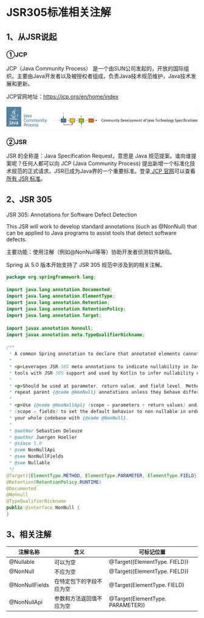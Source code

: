 # JSR305标准相关注解

## 1、从JSR说起

### ①JCP

JCP（Java Community Process） 是一个由SUN公司发起的，开放的国际组织。主要由Java开发者以及被授权者组成，负责Java技术规范维护，Java技术发展和更新。

JCP官网地址：https://jcp.org/en/home/index

![./images](./images/logo2.gif)

### ②JSR

JSR 的全称是：Java Specification Request，意思是 Java 规范提案。谁向谁提案呢？任何人都可以向 JCP (Java Community Process) 提出新增一个标准化技术规范的正式请求。JSR已成为Java界的一个重要标准。登录[ JCP 官网](https://jcp.org/en/home/index)可以查看[所有 JSR 标准](https://jcp.org/en/jsr/all)。

## 2、JSR 305

JSR 305: Annotations for Software Defect Detection

This JSR will work to develop standard annotations (such as @NonNull) that can be applied to Java programs to assist tools that detect software defects.

主要功能：使用注解（例如@NonNull等等）协助开发者侦测软件缺陷。

Spring 从 5.0 版本开始支持了 JSR 305 规范中涉及到的相关注解。

```java
package org.springframework.lang;

import java.lang.annotation.Documented;
import java.lang.annotation.ElementType;
import java.lang.annotation.Retention;
import java.lang.annotation.RetentionPolicy;
import java.lang.annotation.Target;

import javax.annotation.Nonnull;
import javax.annotation.meta.TypeQualifierNickname;

/**
 * A common Spring annotation to declare that annotated elements cannot be {@code null}.
 *
 * <p>Leverages JSR-305 meta-annotations to indicate nullability in Java to common
 * tools with JSR-305 support and used by Kotlin to infer nullability of Spring API.
 *
 * <p>Should be used at parameter, return value, and field level. Method overrides should
 * repeat parent {@code @NonNull} annotations unless they behave differently.
 *
 * <p>Use {@code @NonNullApi} (scope = parameters + return values) and/or {@code @NonNullFields}
 * (scope = fields) to set the default behavior to non-nullable in order to avoid annotating
 * your whole codebase with {@code @NonNull}.
 *
 * @author Sebastien Deleuze
 * @author Juergen Hoeller
 * @since 5.0
 * @see NonNullApi
 * @see NonNullFields
 * @see Nullable
 */
@Target({ElementType.METHOD, ElementType.PARAMETER, ElementType.FIELD})
@Retention(RetentionPolicy.RUNTIME)
@Documented
@Nonnull
@TypeQualifierNickname
public @interface NonNull {
}
```

## 3、相关注解

| 注解名称       | 含义                     | 可标记位置                                                   |
| -------------- | ------------------------ | ------------------------------------------------------------ |
| @Nullable      | 可以为空                 | @Target({ElementType. FIELD}) |
| @NonNull       | 不应为空                 | @Target({ElementType. FIELD}) |
| @NonNullFields | 在特定包下的字段不应为空 | @Target(ElementType. FIELD) |
| @NonNullApi    | 参数和方法返回值不应为空 | @Target(ElementType. PARAMETER}) |


